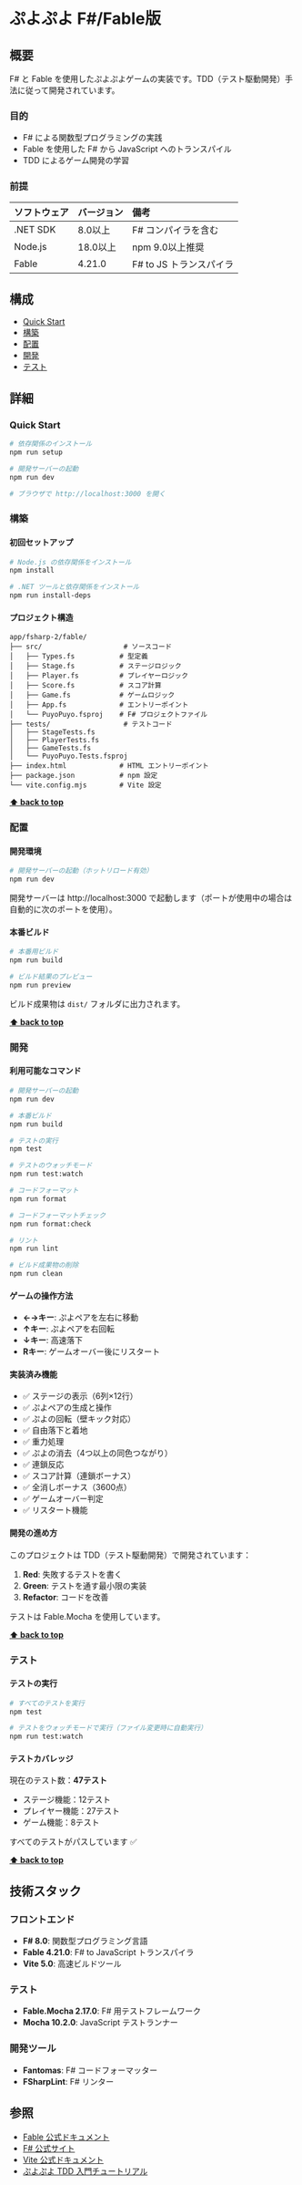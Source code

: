 # ぷよぷよ F#/Fable版

## 概要

F# と Fable を使用したぷよぷよゲームの実装です。TDD（テスト駆動開発）手法に従って開発されています。

### 目的

- F# による関数型プログラミングの実践
- Fable を使用した F# から JavaScript へのトランスパイル
- TDD によるゲーム開発の学習

### 前提

| ソフトウェア | バージョン | 備考 |
| :----------- | :--------- | :--- |
| .NET SDK     | 8.0以上    | F# コンパイラを含む |
| Node.js      | 18.0以上   | npm 9.0以上推奨 |
| Fable        | 4.21.0     | F# to JS トランスパイラ |

## 構成

- [Quick Start](#quick-start)
- [構築](#構築)
- [配置](#配置)
- [開発](#開発)
- [テスト](#テスト)

## 詳細

### Quick Start

```bash
# 依存関係のインストール
npm run setup

# 開発サーバーの起動
npm run dev

# ブラウザで http://localhost:3000 を開く
```

### 構築

#### 初回セットアップ

```bash
# Node.js の依存関係をインストール
npm install

# .NET ツールと依存関係をインストール
npm run install-deps
```

#### プロジェクト構造

```
app/fsharp-2/fable/
├── src/                    # ソースコード
│   ├── Types.fs           # 型定義
│   ├── Stage.fs           # ステージロジック
│   ├── Player.fs          # プレイヤーロジック
│   ├── Score.fs           # スコア計算
│   ├── Game.fs            # ゲームロジック
│   ├── App.fs             # エントリーポイント
│   └── PuyoPuyo.fsproj    # F# プロジェクトファイル
├── tests/                  # テストコード
│   ├── StageTests.fs
│   ├── PlayerTests.fs
│   ├── GameTests.fs
│   └── PuyoPuyo.Tests.fsproj
├── index.html             # HTML エントリーポイント
├── package.json           # npm 設定
└── vite.config.mjs        # Vite 設定
```

**[⬆ back to top](#構成)**

### 配置

#### 開発環境

```bash
# 開発サーバーの起動（ホットリロード有効）
npm run dev
```

開発サーバーは http://localhost:3000 で起動します（ポートが使用中の場合は自動的に次のポートを使用）。

#### 本番ビルド

```bash
# 本番用ビルド
npm run build

# ビルド結果のプレビュー
npm run preview
```

ビルド成果物は `dist/` フォルダに出力されます。

**[⬆ back to top](#構成)**

### 開発

#### 利用可能なコマンド

```bash
# 開発サーバーの起動
npm run dev

# 本番ビルド
npm run build

# テストの実行
npm test

# テストのウォッチモード
npm run test:watch

# コードフォーマット
npm run format

# コードフォーマットチェック
npm run format:check

# リント
npm run lint

# ビルド成果物の削除
npm run clean
```

#### ゲームの操作方法

- **←→キー**: ぷよペアを左右に移動
- **↑キー**: ぷよペアを右回転
- **↓キー**: 高速落下
- **Rキー**: ゲームオーバー後にリスタート

#### 実装済み機能

- ✅ ステージの表示（6列×12行）
- ✅ ぷよペアの生成と操作
- ✅ ぷよの回転（壁キック対応）
- ✅ 自由落下と着地
- ✅ 重力処理
- ✅ ぷよの消去（4つ以上の同色つながり）
- ✅ 連鎖反応
- ✅ スコア計算（連鎖ボーナス）
- ✅ 全消しボーナス（3600点）
- ✅ ゲームオーバー判定
- ✅ リスタート機能

#### 開発の進め方

このプロジェクトは TDD（テスト駆動開発）で開発されています：

1. **Red**: 失敗するテストを書く
2. **Green**: テストを通す最小限の実装
3. **Refactor**: コードを改善

テストは Fable.Mocha を使用しています。

**[⬆ back to top](#構成)**

### テスト

#### テストの実行

```bash
# すべてのテストを実行
npm test

# テストをウォッチモードで実行（ファイル変更時に自動実行）
npm run test:watch
```

#### テストカバレッジ

現在のテスト数：**47テスト**

- ステージ機能：12テスト
- プレイヤー機能：27テスト
- ゲーム機能：8テスト

すべてのテストがパスしています ✅

**[⬆ back to top](#構成)**

## 技術スタック

### フロントエンド

- **F# 8.0**: 関数型プログラミング言語
- **Fable 4.21.0**: F# to JavaScript トランスパイラ
- **Vite 5.0**: 高速ビルドツール

### テスト

- **Fable.Mocha 2.17.0**: F# 用テストフレームワーク
- **Mocha 10.2.0**: JavaScript テストランナー

### 開発ツール

- **Fantomas**: F# コードフォーマッター
- **FSharpLint**: F# リンター

## 参照

- [Fable 公式ドキュメント](https://fable.io/)
- [F# 公式サイト](https://fsharp.org/)
- [Vite 公式ドキュメント](https://vitejs.dev/)
- [ぷよぷよ TDD 入門チュートリアル](../../../docs/reference/case-5/)

